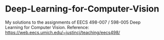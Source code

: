 # Deep-Learning-for-Computer-Vision
 My solutions to the assignments of EECS 498-007 / 598-005 Deep Learning for Computer Vision.
 Reference: https://web.eecs.umich.edu/~justincj/teaching/eecs498/
